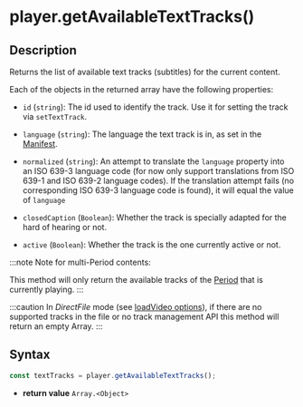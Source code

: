 # player.getAvailableTextTracks()

## Description

Returns the list of available text tracks (subtitles) for the current content.

Each of the objects in the returned array have the following properties:

- `id` (`string`): The id used to identify the track. Use it for
  setting the track via `setTextTrack`.

- `language` (`string`): The language the text track is in, as set in the
  [Manifest](../../Getting_Started/Glossary.md#manifest).

- `normalized` (`string`): An attempt to translate the `language`
  property into an ISO 639-3 language code (for now only support translations
  from ISO 639-1 and ISO 639-2 language codes). If the translation attempt
  fails (no corresponding ISO 639-3 language code is found), it will equal the
  value of `language`

- `closedCaption` (`Boolean`): Whether the track is specially adapted for
  the hard of hearing or not.

- `active` (`Boolean`): Whether the track is the one currently active or
  not.

:::note
Note for multi-Period contents:

This method will only return the available tracks of the
[Period](../../Getting_Started/Glossary.md#period) that is currently playing.
:::

:::caution
In _DirectFile_ mode (see [loadVideo options](../Loading_a_Content.md#transport)), if there are no supported
tracks in the file or no track management API this method will return an empty
Array.
:::

## Syntax

```js
const textTracks = player.getAvailableTextTracks();
```

 - **return value** `Array.<Object>`
